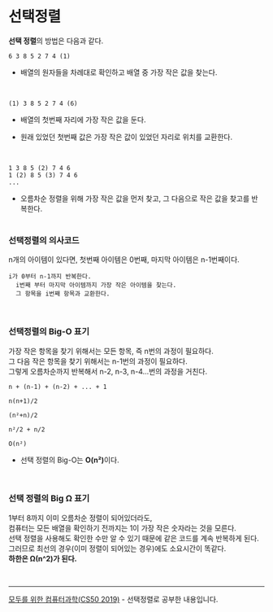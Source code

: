 # 선택정렬

<b>선택 정렬</b>의 방법은 다음과 같다.

```
6 3 8 5 2 7 4 (1)
```

- 배열의 원자들을 차례대로 확인하고 배열 중 가장 작은 값을 찾는다.

<br>

```
(1) 3 8 5 2 7 4 (6)
```

- 배열의 첫번째 자리에 가장 작은 값을 둔다.

- 원래 있었던 첫번째 값은 가장 작은 값이 있었던 자리로 위치를 교환한다.

<br>

```
1 3 8 5 (2) 7 4 6
1 (2) 8 5 (3) 7 4 6
...
```

- 오름차순 정렬을 위해 가장 작은 값을 먼저 찾고, 그 다음으로 작은 값을 찾고를 반복한다.<br>
  <br>

### 선택정렬의 의사코드

n개의 아이템이 있다면, 첫번째 아이템은 0번째, 마지막 아이템은 n-1번째이다.

```
i가 0부터 n-1까지 반복한다.
  i번째 부터 마지막 아이템까지 가장 작은 아이템을 찾는다.
  그 항목을 i번째 항목과 교환한다.
```

<br>

### 선택정렬의 Big-O 표기

가장 작은 항목을 찾기 위해서는 모든 항목, 즉 n번의 과정이 필요하다.<br>
그 다음 작은 항목을 찾기 위해서는 n-1번의 과정이 필요하다.<br>
그렇게 오름차순까지 반복해서 n-2, n-3, n-4...번의 과정을 거친다.<br>

```
n + (n-1) + (n-2) + ... + 1

n(n+1)/2

(n²+n)/2

n²/2 + n/2

O(n²)
```

- 선택 정렬의 Big-O는 <b>O(n²)</b>이다.

<br>

### 선택 정렬의 Big Ω 표기

1부터 8까지 이미 오름차순 정렬이 되어있더라도, <br>
컴퓨터는 모든 배열을 확인하기 전까지는 1이 가장 작은 숫자라는 것을 모른다.<br>
선택 정렬을 사용해도 확인한 수만 알 수 있기 때문에 같은 코드를 계속 반복하게 된다.<br>
그러므로 최선의 경우(이미 정렬이 되어있는 경우)에도 소요시간이 똑같다.<br>
<b>하한은 Ω(n^2)가 된다.</b>

<br>
<hr>
<a href="https://www.boostcourse.org/cs112">모두를 위한 컴퓨터과학(CS50 2019)</a> - 선택정렬로 공부한 내용입니다.
